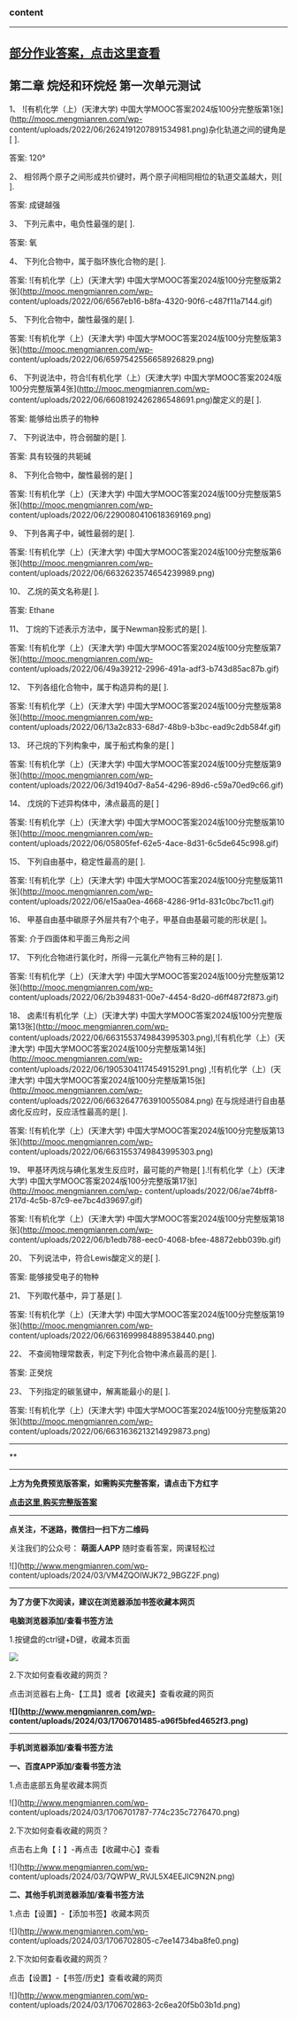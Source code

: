 ### content

* * *

## [部分作业答案，点击这里查看](http://mooc.mengmianren.com/mooc/330931.html)

## 第二章 烷烃和环烷烃 第一次单元测试

1、 ![有机化学（上）\(天津大学\)
中国大学MOOC答案2024版100分完整版第1张](http://mooc.mengmianren.com/wp-
content/uploads/2022/06/2624191207891534981.png)杂化轨道之间的键角是[          ].

答案: 120°  

2、 相邻两个原子之间形成共价键时，两个原子间相同相位的轨道交盖越大，则[      ].

答案: 成键越强

3、 下列元素中，电负性最强的是[       ].

答案: 氧

4、 下列化合物中，属于脂环族化合物的是[      ].

答案: ![有机化学（上）\(天津大学\)
中国大学MOOC答案2024版100分完整版第2张](http://mooc.mengmianren.com/wp-
content/uploads/2022/06/6567eb16-b8fa-4320-90f6-c487f11a7144.gif)

5、 下列化合物中，酸性最强的是[      ].

答案: ![有机化学（上）\(天津大学\)
中国大学MOOC答案2024版100分完整版第3张](http://mooc.mengmianren.com/wp-
content/uploads/2022/06/6597542556658926829.png)

6、 下列说法中，符合![有机化学（上）\(天津大学\)
中国大学MOOC答案2024版100分完整版第4张](http://mooc.mengmianren.com/wp-
content/uploads/2022/06/6608192426286548691.png)酸定义的是[       ].

答案: 能够给出质子的物种

7、 下列说法中，符合弱酸的是[      ].

答案: 具有较强的共轭碱

8、 下列化合物中，酸性最弱的是[      ]

答案: ![有机化学（上）\(天津大学\)
中国大学MOOC答案2024版100分完整版第5张](http://mooc.mengmianren.com/wp-
content/uploads/2022/06/2290080410618369169.png)

9、 下列各离子中，碱性最弱的是[      ].

答案: ![有机化学（上）\(天津大学\)
中国大学MOOC答案2024版100分完整版第6张](http://mooc.mengmianren.com/wp-
content/uploads/2022/06/6632623574654239989.png)

10、 乙烷的英文名称是[      ].

答案: Ethane

11、 丁烷的下述表示方法中，属于Newman投影式的是[     ].

答案: ![有机化学（上）\(天津大学\)
中国大学MOOC答案2024版100分完整版第7张](http://mooc.mengmianren.com/wp-
content/uploads/2022/06/49a39212-2996-491a-adf3-b743d85ac87b.gif)

12、 下列各组化合物中，属于构造异构的是[     ].

答案: ![有机化学（上）\(天津大学\)
中国大学MOOC答案2024版100分完整版第8张](http://mooc.mengmianren.com/wp-
content/uploads/2022/06/13a2c833-68d7-48b9-b3bc-ead9c2db584f.gif)

13、 环己烷的下列构象中，属于船式构象的是[     ]

答案: ![有机化学（上）\(天津大学\)
中国大学MOOC答案2024版100分完整版第9张](http://mooc.mengmianren.com/wp-
content/uploads/2022/06/3d1940d7-8a54-4296-89d6-c59a70ed9c66.gif)

14、 戊烷的下述异构体中，沸点最高的是[     ]

答案: ![有机化学（上）\(天津大学\)
中国大学MOOC答案2024版100分完整版第10张](http://mooc.mengmianren.com/wp-
content/uploads/2022/06/05805fef-62e5-4ace-8d31-6c5de645c998.gif)

15、 下列自由基中，稳定性最高的是[     ].

答案: ![有机化学（上）\(天津大学\)
中国大学MOOC答案2024版100分完整版第11张](http://mooc.mengmianren.com/wp-
content/uploads/2022/06/e15aa0ea-4668-4286-9f1d-831c0bc7bc11.gif)

16、 甲基自由基中碳原子外层共有7个电子，甲基自由基最可能的形状是[     ]。

答案: 介于四面体和平面三角形之间

17、 下列化合物进行氯化时，所得一元氯化产物有三种的是[     ].

答案: ![有机化学（上）\(天津大学\)
中国大学MOOC答案2024版100分完整版第12张](http://mooc.mengmianren.com/wp-
content/uploads/2022/06/2b394831-00e7-4454-8d20-d6ff4872f873.gif)

18、  卤素![有机化学（上）\(天津大学\)
中国大学MOOC答案2024版100分完整版第13张](http://mooc.mengmianren.com/wp-
content/uploads/2022/06/6631553749843995303.png),![有机化学（上）\(天津大学\)
中国大学MOOC答案2024版100分完整版第14张](http://mooc.mengmianren.com/wp-
content/uploads/2022/06/1905304117454915291.png) ,![有机化学（上）\(天津大学\)
中国大学MOOC答案2024版100分完整版第15张](http://mooc.mengmianren.com/wp-
content/uploads/2022/06/6632647763910055084.png) 在与烷烃进行自由基卤化反应时，反应活性最高的是[
].

答案: ![有机化学（上）\(天津大学\)
中国大学MOOC答案2024版100分完整版第13张](http://mooc.mengmianren.com/wp-
content/uploads/2022/06/6631553749843995303.png)

19、 甲基环丙烷与碘化氢发生反应时，最可能的产物是[     ].![有机化学（上）\(天津大学\)
中国大学MOOC答案2024版100分完整版第17张](http://mooc.mengmianren.com/wp-
content/uploads/2022/06/ae74bff8-217d-4c5b-87c9-ee7bc4d39697.gif)

答案: ![有机化学（上）\(天津大学\)
中国大学MOOC答案2024版100分完整版第18张](http://mooc.mengmianren.com/wp-
content/uploads/2022/06/b1edb788-eec0-4068-bfee-48872ebb039b.gif)

20、 下列说法中，符合Lewis酸定义的是[       ].

答案: 能够接受电子的物种

21、 下列取代基中，异丁基是[             ].

答案: ![有机化学（上）\(天津大学\)
中国大学MOOC答案2024版100分完整版第19张](http://mooc.mengmianren.com/wp-
content/uploads/2022/06/6631699984889538440.png)

22、 不查阅物理常数表，判定下列化合物中沸点最高的是[      ].

答案: 正癸烷

23、 下列指定的碳氢键中，解离能最小的是[      ].

答案: ![有机化学（上）\(天津大学\)
中国大学MOOC答案2024版100分完整版第20张](http://mooc.mengmianren.com/wp-
content/uploads/2022/06/6631636213214929873.png)

* * *

**

* * *

**上方为免费预览版答案，如需购买完整答案，请点击下方红字**

[**点击这里,购买完整版答案**](http://mooc.mengmianren.com/mooc/91491.html)

* * *

**点关注，不迷路，微信扫一扫下方二维码**

关注我们的公众号： **萌面人APP** 随时查看答案，网课轻松过

![](http://www.mengmianren.com/wp-
content/uploads/2024/03/VM4ZQOIWJK72_9BGZ2F.png)

* * *

**为了方便下次阅读，建议在浏览器添加书签收藏本网页**

**电脑浏览器添加/查看书签方法**

1.按键盘的ctrl键+D键，收藏本页面

![](http://www.mengmianren.com/wp-content/uploads/2024/03/AF9T_JKKHAJN.png)

2.下次如何查看收藏的网页？

点击浏览器右上角-【工具】或者【收藏夹】查看收藏的网页

**![](http://www.mengmianren.com/wp-
content/uploads/2024/03/1706701485-a96f5bfed4652f3.png)**

* * *

**手机浏览器添加/查看书签方法**

**一、百度APP添加/查看书签方法**

1.点击底部五角星收藏本网页

![](http://www.mengmianren.com/wp-
content/uploads/2024/03/1706701787-774c235c7276470.png)

2.下次如何查看收藏的网页？

点击右上角【┇】-再点击【收藏中心】查看

![](http://www.mengmianren.com/wp-
content/uploads/2024/03/7QWPW_RVJL5X4EEJIC9N2N.png)

**二、其他手机浏览器添加/查看书签方法**

1.点击【设置】-【添加书签】收藏本网页

![](http://www.mengmianren.com/wp-
content/uploads/2024/03/1706702805-c7ee14734ba8fe0.png)

2.下次如何查看收藏的网页？

点击【设置】-【书签/历史】查看收藏的网页

![](http://www.mengmianren.com/wp-
content/uploads/2024/03/1706702863-2c6ea20f5b03b1d.png)

